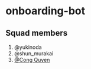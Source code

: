 # onboarding-bot

## Squad members
1. @yukinoda
2. @shun_murakai
3. [@Cong Quyen](https://github.com/coolboyhy1607)

